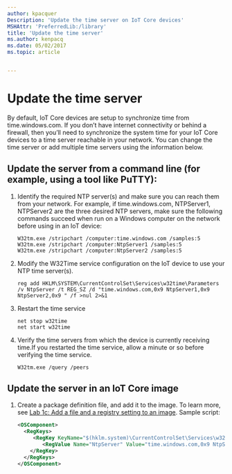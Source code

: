 ```yaml
---
author: kpacquer
Description: 'Update the time server on IoT Core devices'
MSHAttr: 'PreferredLib:/library'
title: 'Update the time server'
ms.author: kenpacq
ms.date: 05/02/2017
ms.topic: article


---
```


# Update the time server

By default, IoT Core devices are setup to synchronize time from time.windows.com.  If you don’t have internet connectivity or behind a firewall, then you’ll need to synchronize the system time for your IoT Core devices to a time server reachable in your network.  You can change the time server or add multiple time servers using the information below.

## Update the server from a command line (for example, using a tool like PuTTY):

1.	 Identify the required NTP server(s) and make sure you can reach them from your network. For example, if time.windows.com, NTPServer1, NTPServer2 are the three desired NTP servers, make sure the following commands succeed when run on a Windows computer on the network before using in an IoT device:
     ```
     W32tm.exe /stripchart /computer:time.windows.com /samples:5
     W32tm.exe /stripchart /computer:NtpServer1 /samples:5
     W32tm.exe /stripchart /computer:NtpServer2 /samples:5
     ```

2.	Modify the W32Time service configuration on the IoT device to use your NTP time server(s).
    ```
    reg add HKLM\SYSTEM\CurrentControlSet\Services\w32time\Parameters /v NtpServer /t REG_SZ /d "time.windows.com,0x9 NtpServer1,0x9 NtpServer2,0x9 " /f >nul 2>&1
    ```

3.	Restart the time service
    ```
    net stop w32time
    net start w32time
    ```

4.	Verify the time servers from which the device is currently receiving time.If you restarted the time service, allow a minute or so before verifying the time service.
    ```
    W32tm.exe /query /peers
    ```

## Update the server in an IoT Core image

1.	Create a package definition file, and add it to the image. To learn more, see [Lab 1c: Add a file and a registry setting to an image](add-a-registry-setting-to-an-image.md). Sample script: 

	``` xml
    <OSComponent> 
      <RegKeys> 
         <RegKey KeyName="$(hklm.system)\CurrentControlSet\Services\w32time\Parameters">
            <RegValue Name="NtpServer" Value="time.windows.com,0x9 NtpServer1,0x9 NtpServer2,0x9" Type="REG_SZ"/>
        </RegKey>
      </RegKeys>
    </OSComponent>
    ```
